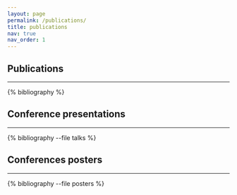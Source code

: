 ```yaml
---
layout: page
permalink: /publications/
title: publications
nav: true
nav_order: 1
---
```


## Publications 
------------

{% bibliography  %}


## Conference presentations 
------------

{% bibliography --file talks %}

## Conferences posters
------------

{% bibliography --file posters %}
